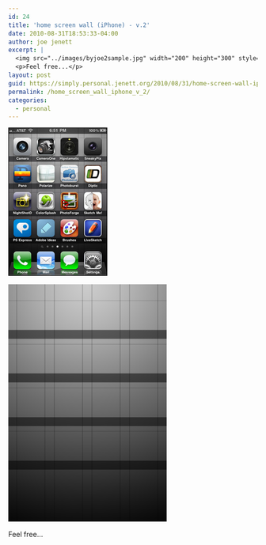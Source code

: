 ```yaml
---
id: 24
title: 'home screen wall (iPhone) - v.2'
date: 2010-08-31T18:53:33-04:00
author: joe jenett
excerpt: |
  <img src="../images/byjoe2sample.jpg" width="200" height="300" style="position:relative;float:right;margin:0 12px;" /><img src="../images/byjoe2.png" width="320" height="480" />
  <p>Feel free...</p>
layout: post
guid: https://simply.personal.jenett.org/2010/08/31/home-screen-wall-iphone-v-2/
permalink: /home_screen_wall_iphone_v_2/
categories:
  - personal
---
```

<p><img loading="lazy" src="../images/byjoe2sample.jpg" width="200" height="300"></p><p><img loading="lazy" src="../images/byjoe2.png" width="320" height="480"></p>
<p>Feel free…</p>